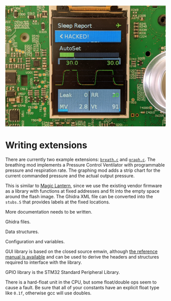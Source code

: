 ![`sprintf` on the screen](/images/sprintf.jpg)


# Writing extensions

There are currently two example extensions: [`breath.c`](https://github.com/osresearch/airbreak/blob/master/breath.c) and [`graph.c`](https://github.com/osresearch/airbreak/blob/master/graph.c).
The breathing mod implements a Pressure Control Ventilator with programmable
pressure and respiration rate.  The graphing mod adds a strip chart for the
current commanded pressure and the actual output pressure.

This is similar to [Magic Lantern](https://magiclantern.fm), since we use the
existing vendor firmware as a library with functions at fixed addresses and fit into
the empty space around the flash image.  The Ghidra XML file can be converted into
the `stubs.S` that provides labels at the fixed locations.

More documentation needs to be written.


Ghidra files.

Data structures.

Configuration and variables.

GUI library is based on the closed
source emwin, although [the reference manual is
available](https://www.nxp.com/docs/en/user-guide/UM03001_emWin5_5.pdf)
and can be used to derive the headers and structures required to interface
with the library.

GPIO library is the STM32 Standard Peripheral Library.

There is a hard-float unit in the CPU, but some float/double ops seem
to cause a fault.  Be sure that all of your constants have an explicit
float type like `0.1f`, otherwise gcc will use doubles.
